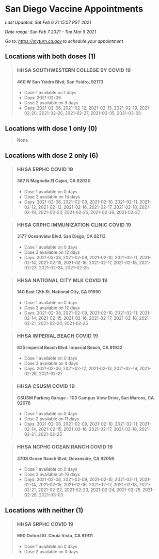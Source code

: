 # San Diego Vaccine Appointments
*Last Updated: Sat Feb 6 21:15:57 PST 2021*

*Date range: Sun Feb 7 2021 - Tue Mar 9 2021*

*Go to: <https://myturn.ca.gov> to schedule your appointment*


## Locations with both doses (1)

>### HHSA SOUTHWESTERN COLLEGE SY COVID 19
>#### 460 W San Ysidro Blvd, San Ysidro, 92173
>- Dose 1 available on 1 days
>  - Days: 2021-02-06
>- Dose 2 available on 9 days
>  - Days: 2021-02-06, 2021-02-12, 2021-02-13, 2021-02-19, 2021-02-20, 2021-02-26, 2021-02-27, 2021-03-05, 2021-03-06

## Locations with dose 1 only (0)

>None

## Locations with dose 2 only (6)

>### HHSA ERPHC COVID 19
>#### 367 N Magnolia El Cajon, CA 92020
>- Dose 1 available on 0 days
>- Dose 2 available on 14 days
>  - Days: 2021-02-06, 2021-02-09, 2021-02-10, 2021-02-11, 2021-02-12, 2021-02-13, 2021-02-16, 2021-02-17, 2021-02-18, 2021-02-19, 2021-02-23, 2021-02-25, 2021-02-26, 2021-02-27

>### HHSA CRPHC IMMUNIZATION CLINIC COVID 19
>#### 3177 Oceanview Blvd. San Diego, CA 92113
>- Dose 1 available on 0 days
>- Dose 2 available on 12 days
>  - Days: 2021-02-08, 2021-02-09, 2021-02-10, 2021-02-11, 2021-02-14, 2021-02-15, 2021-02-16, 2021-02-17, 2021-02-18, 2021-02-23, 2021-02-24, 2021-02-25

>### HHSA NATIONAL CITY MLK COVID 19
>#### 140 East 12th St. National City, CA 91950
>- Dose 1 available on 0 days
>- Dose 2 available on 12 days
>  - Days: 2021-02-08, 2021-02-09, 2021-02-10, 2021-02-11, 2021-02-14, 2021-02-15, 2021-02-16, 2021-02-17, 2021-02-18, 2021-02-21, 2021-02-24, 2021-02-25

>### HHSA IMPERIAL BEACH COVID 19
>#### 825 Imperial Beach Blvd. Imperial Beach, CA 91932
>- Dose 1 available on 0 days
>- Dose 2 available on 6 days
>  - Days: 2021-02-06, 2021-02-12, 2021-02-13, 2021-02-19, 2021-02-26, 2021-02-27

>### HHSA CSUSM COVID 19
>#### CSUSM Parking Garage - 103 Campus View Drive, San Marcos, CA 92078
>- Dose 1 available on 0 days
>- Dose 2 available on 11 days
>  - Days: 2021-02-08, 2021-02-09, 2021-02-10, 2021-02-11, 2021-02-14, 2021-02-15, 2021-02-16, 2021-02-17, 2021-02-18, 2021-02-21, 2021-02-25

>### HHSA NCPHC OCEAN RANCH COVID 19
>#### 3708 Ocean Ranch Blvd, Oceanside, CA 92056
>- Dose 1 available on 0 days
>- Dose 2 available on 16 days
>  - Days: 2021-02-08, 2021-02-09, 2021-02-10, 2021-02-11, 2021-02-14, 2021-02-15, 2021-02-16, 2021-02-17, 2021-02-18, 2021-02-21, 2021-02-22, 2021-02-23, 2021-02-24, 2021-02-25, 2021-02-28, 2021-03-03

## Locations with neither (1)

>### HHSA SRPHC COVID 19
>#### 690 Oxford St. Chula Vista, CA 91911
>- Dose 1 available on 0 days
>- Dose 2 available on 0 days

